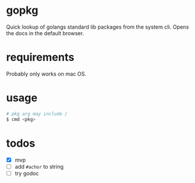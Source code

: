 # gopkg
Quick lookup of golangs standard lib packages from the system cli. Opens the docs in the default browser.

# requirements
Probably only works on mac OS.

# usage
```bash
# pkg arg may include /
$ cmd <pkg>
```

# todos
- [x] mvp
- [ ] add `#achor` to string
- [ ] try godoc
